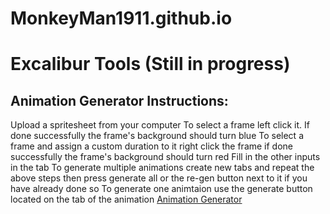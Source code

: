 # MonkeyMan1911.github.io

# Excalibur Tools (Still in progress)
## Animation Generator Instructions:
  Upload a spritesheet from your computer
  To select a frame left click it. If done successfully the frame's background should turn blue
  To select a frame and assign a custom duration to it right click the frame if done successfully the frame's background should turn red
  Fill in the other inputs in the tab
  To generate multiple animations create new tabs and repeat the above steps then press generate all or the re-gen button next to it if you have already done so
  To generate one animtaion use the generate button located on the tab of the animation
[Animation Generator](https://monkeyman1911.github.io/animation-generator.html)
